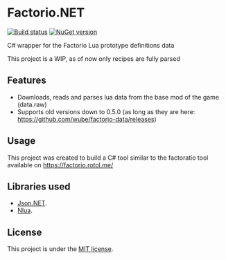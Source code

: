 # Factorio.NET
[![Build status](https://ci.appveyor.com/api/projects/status/3ugtoek85aabhu7l/branch/dev?svg=true)](https://ci.appveyor.com/project/sam2schwab/factorio-net/branch/dev)
[![NuGet version](https://badge.fury.io/nu/Factorio.NET.svg)](https://badge.fury.io/nu/Factorio.NET)

C# wrapper for the Factorio Lua prototype definitions data

This project is a WIP, as of now only recipes are fully parsed

## Features

- Downloads, reads and parses lua data from the base mod of the game (data.raw)
- Supports old versions down to 0.5.0 (as long as they are here: https://github.com/wube/factorio-data/releases)

## Usage

This project was created to build a C# tool similar to the factoratio tool available on https://factorio.rotol.me/

## Libraries used

- [Json.NET](https://newtonsoft.com/json).
- [Nlua](http://nlua.org/).

## License

This project is under the [MIT license](LICENSE).
